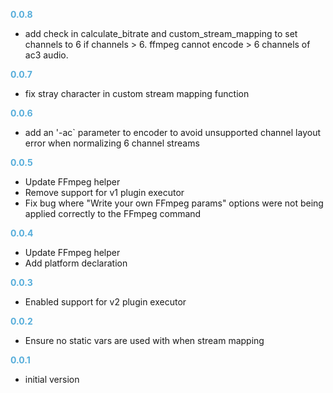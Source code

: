 
**<span style="color:#56adda">0.0.8</span>**
- add check in calculate_bitrate and custom_stream_mapping to set channels to 6 if channels > 6.  ffmpeg cannot encode > 6 channels of ac3 audio.

**<span style="color:#56adda">0.0.7</span>**
- fix stray character in custom stream mapping function

**<span style="color:#56adda">0.0.6</span>**
- add an '-ac` parameter to encoder to avoid unsupported channel layout error when normalizing 6 channel streams

**<span style="color:#56adda">0.0.5</span>**
- Update FFmpeg helper
- Remove support for v1 plugin executor
- Fix bug where "Write your own FFmpeg params" options were not being applied correctly to the FFmpeg command

**<span style="color:#56adda">0.0.4</span>**
- Update FFmpeg helper
- Add platform declaration

**<span style="color:#56adda">0.0.3</span>**
- Enabled support for v2 plugin executor

**<span style="color:#56adda">0.0.2</span>**
- Ensure no static vars are used with when stream mapping

**<span style="color:#56adda">0.0.1</span>**
- initial version
